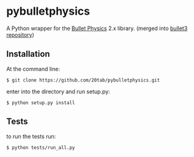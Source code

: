 pybulletphysics
===============

A Python wrapper for the [Bullet Physics](http://bulletphysics.org/) 2.x library. (merged into [bullet3 repository](https://github.com/bulletphysics/bullet3))

Installation
------------

At the command line:

    $ git clone https://github.com/20tab/pybulletphysics.git

enter into the directory and run setup.py:

    $ python setup.py install

Tests
-----
to run the tests run: 

    $ python tests/run_all.py
